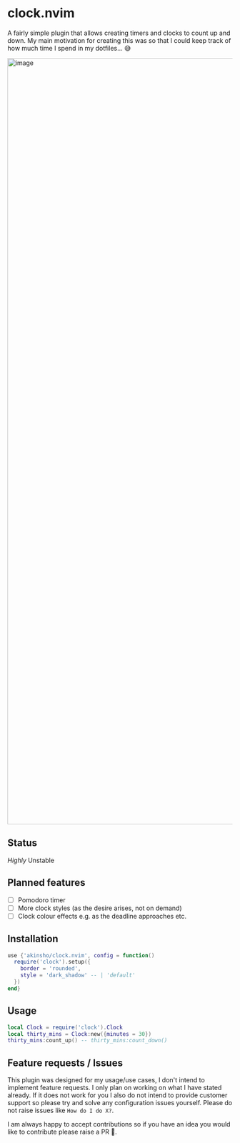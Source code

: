 # clock.nvim

A fairly simple plugin that allows creating timers and clocks to count up and down.
My main motivation for creating this was so that I could keep track of how much time I spend in my dotfiles... 😅

<img width="1716" alt="image" src="https://user-images.githubusercontent.com/22454918/174431720-90e712bf-90ac-4d9e-ad0b-00d2222c29c1.png">

## Status

_Highly_ Unstable

## Planned features

- [ ] Pomodoro timer
- [ ] More clock styles (as the desire arises, not on demand)
- [ ] Clock colour effects e.g. as the deadline approaches etc.

## Installation

```lua
use {'akinsho/clock.nvim', config = function()
  require('clock').setup({
    border = 'rounded',
    style = 'dark_shadow' -- | 'default'
  })
end}
```

## Usage

```lua
local Clock = require('clock').Clock
local thirty_mins = Clock:new({minutes = 30})
thirty_mins:count_up() -- thirty_mins:count_down()
```

## Feature requests / Issues

This plugin was designed for my usage/use cases, I don't intend to implement feature requests. I only plan on working on what I have stated already.
If it does not work for you I also do not intend to provide customer support so please try and solve any configuration issues yourself.
Please do not raise issues like `How do I do X?`.

I am always happy to accept contributions so if you have an idea you would like to contribute please raise a PR 🥇.
